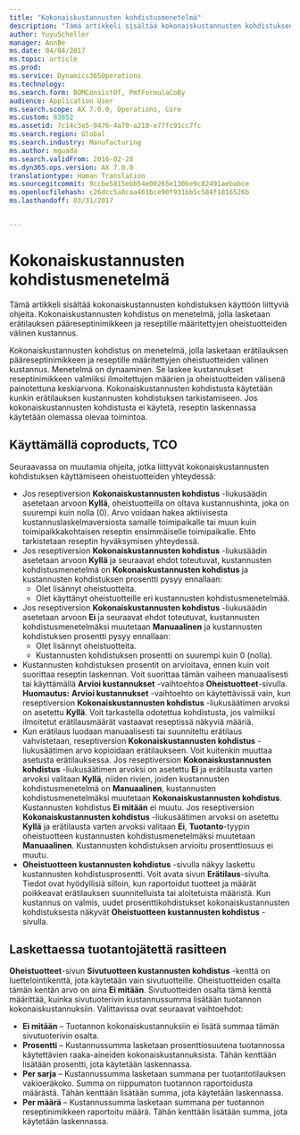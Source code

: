 ```yaml
---
title: "Kokonaiskustannusten kohdistusmenetelmä"
description: "Tämä artikkeli sisältää kokonaiskustannusten kohdistuksen käyttöön liittyviä ohjeita. Kokonaiskustannusten kohdistus on menetelmä, jolla lasketaan erätilauksen pääreseptinimikkeen ja reseptille määritettyjen oheistuotteiden välinen kustannus."
author: YuyuScheller
manager: AnnBe
ms.date: 04/04/2017
ms.topic: article
ms.prod: 
ms.service: Dynamics365Operations
ms.technology: 
ms.search.form: BOMConsistOf, PmfFormulaCoBy
audience: Application User
ms.search.scope: AX 7.0.0, Operations, Core
ms.custom: 83852
ms.assetid: 7c14c3e5-9476-4a79-a210-e77fc91cc7fc
ms.search.region: Global
ms.search.industry: Manufacturing
ms.author: mguada
ms.search.validFrom: 2016-02-28
ms.dyn365.ops.version: AX 7.0.0
translationtype: Human Translation
ms.sourcegitcommit: 9ccbe5815ebb54e00265e130be9c82491aebabce
ms.openlocfilehash: c26dcc5a8caa461bce90f931bb5c584f1816526b
ms.lasthandoff: 03/31/2017


---
```


# <a name="total-cost-allocation-method"></a>Kokonaiskustannusten kohdistusmenetelmä

Tämä artikkeli sisältää kokonaiskustannusten kohdistuksen käyttöön liittyviä ohjeita. Kokonaiskustannusten kohdistus on menetelmä, jolla lasketaan erätilauksen pääreseptinimikkeen ja reseptille määritettyjen oheistuotteiden välinen kustannus.

Kokonaiskustannusten kohdistus on menetelmä, jolla lasketaan erätilauksen pääreseptinimikkeen ja reseptille määritettyjen oheistuotteiden välinen kustannus. Menetelmä on dynaaminen. Se laskee kustannukset reseptinimikkeen valmiiksi ilmoitettujen määrien ja oheistuotteiden välisenä painotettuna keskiarvona. Kokonaiskustannusten kohdistusta käytetään kunkin erätilauksen kustannusten kohdistuksen tarkistamiseen. Jos kokonaiskustannusten kohdistusta ei käytetä, reseptin laskennassa käytetään olemassa olevaa toimintoa.

## <a name="using-tca-for-coproducts"></a>Käyttämällä coproducts, TCO
Seuraavassa on muutamia ohjeita, jotka liittyvät kokonaiskustannusten kohdistuksen käyttämiseen oheistuotteiden yhteydessä:

-   Jos reseptiversion **Kokonaiskustannusten kohdistus** -liukusäädin asetetaan arvoon **Kyllä**, oheistuotteilla on oltava kustannushinta, joka on suurempi kuin nolla (0). Arvo voidaan hakea aktiivisesta kustannuslaskelmaversiosta samalle toimipaikalle tai muun kuin toimipaikkakohtaisen reseptin ensimmäiselle toimipaikalle. Ehto tarkistetaan reseptin hyväksymisen yhteydessä.
-   Jos reseptiversion **Kokonaiskustannusten kohdistus** -liukusäädin asetetaan arvoon **Kyllä** ja seuraavat ehdot toteutuvat, kustannusten kohdistusmenetelmä on **Kokonaiskustannusten kohdistus** ja kustannusten kohdistuksen prosentti pysyy ennallaan:
    -   Olet lisännyt oheistuotteita.
    -   Olet käyttänyt oheistuotteille eri kustannusten kohdistusmenetelmää.
-   Jos reseptiversion **Kokonaiskustannusten kohdistus** -liukusäädin asetetaan arvoon **Ei** ja seuraavat ehdot toteutuvat, kustannusten kohdistusmenetelmäksi muutetaan **Manuaalinen** ja kustannusten kohdistuksen prosentti pysyy ennallaan:
    -   Olet lisännyt oheistuotteita.
    -   Kustannusten kohdistuksen prosentti on suurempi kuin 0 (nolla).
-   Kustannusten kohdistuksen prosentit on arvioitava, ennen kuin voit suorittaa reseptin laskennan. Voit suorittaa tämän vaiheen manuaalisesti tai käyttämällä **Arvioi kustannukset** -vaihtoehtoa **Oheistuotteet**-sivulla. **Huomautus:** **Arvioi kustannukset** -vaihtoehto on käytettävissä vain, kun reseptiversion **Kokonaiskustannusten kohdistus** -liukusäätimen arvoksi on asetettu **Kyllä**. Voit tarkastella odotettua kohdistusta, jos valmiiksi ilmoitetut erätilausmäärät vastaavat reseptissä näkyviä määriä.
-   Kun erätilaus luodaan manuaalisesti tai suunniteltu erätilaus vahvistetaan, reseptiversion **Kokonaiskustannusten kohdistus** -liukusäätimen arvo kopioidaan erätilaukseen. Voit kuitenkin muuttaa asetusta erätilauksessa. Jos reseptiversion **Kokonaiskustannusten kohdistus** -liukusäätimen arvoksi on asetettu **Ei** ja erätilausta varten arvoksi valitaan **Kyllä**, niiden rivien, joiden kustannusten kohdistusmenetelmä on **Manuaalinen**, kustannusten kohdistusmenetelmäksi muutetaan **Kokonaiskustannusten kohdistus**. Kustannusten kohdistus **Ei mitään** ei muutu. Jos reseptiversion **Kokonaiskustannusten kohdistus** -liukusäätimen arvoksi on asetettu **Kyllä** ja erätilausta varten arvoksi valitaan **Ei**, **Tuotanto**-tyypin oheistuotteen kustannusten kohdistusmenetelmäksi muutetaan **Manuaalinen**. Kustannusten kohdistuksen arvioitu prosenttiosuus ei muutu.
-   **Oheistuotteen kustannusten kohdistus** -sivulla näkyy laskettu kustannusten kohdistusprosentti. Voit avata sivun **Erätilaus**-sivulta. Tiedot ovat hyödyllisiä silloin, kun raportoidut tuotteet ja määrät poikkeavat erätilauksen suunnitelluista tai aloitetuista määristä. Kun kustannus on valmis, uudet prosenttikohdistukset kokonaiskustannusten kohdistuksesta näkyvät **Oheistuotteen kustannusten kohdistus** -sivulla.

## <a name="calculating-the-burden-for-byproducts"></a>Laskettaessa tuotantojätettä rasitteen
**Oheistuotteet**-sivun **Sivutuotteen kustannusten kohdistus** -kenttä on luettelointikenttä, jota käytetään vain sivutuotteille. Oheistuotteiden osalta tämän kentän arvo on aina **Ei mitään**. Sivutuotteiden osalta tämä kenttä määrittää, kuinka sivutuoterivin kustannussumma lisätään tuotannon kokonaiskustannuksiin. Valittavissa ovat seuraavat vaihtoehdot:

-   **Ei mitään** – Tuotannon kokonaiskustannuksiin ei lisätä summaa tämän sivutuoterivin osalta.
-   **Prosentti** – Kustannussumma lasketaan prosenttiosuutena tuotannossa käytettävien raaka-aineiden kokonaiskustannuksista. Tähän kenttään lisätään prosentti, jota käytetään laskennassa.
-   **Per sarja** – Kustannussumma lasketaan summana per tuotantotilauksen vakioeräkoko. Summa on riippumaton tuotannon raportoidusta määrästä. Tähän kenttään lisätään summa, jota käytetään laskennassa.
-   **Per määrä** – Kustannussumma lasketaan summana per tuotannon reseptinimikkeen raportoitu määrä. Tähän kenttään lisätään summa, jota käytetään laskennassa.




